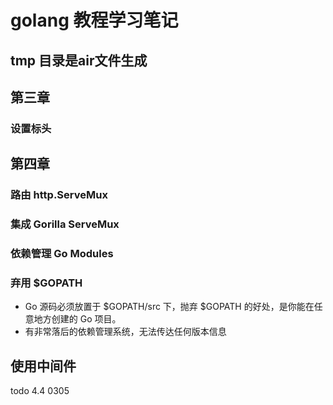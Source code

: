 # golang 教程学习笔记
## tmp 目录是air文件生成

## 第三章
### 设置标头

## 第四章

### 路由 http.ServeMux

### 集成 Gorilla ServeMux

### 依赖管理 Go Modules

### 弃用 $GOPATH

* Go 源码必须放置于 $GOPATH/src 下，抛弃 $GOPATH 的好处，是你能在任意地方创建的 Go 项目。
* 有非常落后的依赖管理系统，无法传达任何版本信息

## 使用中间件

todo 4.4 0305


